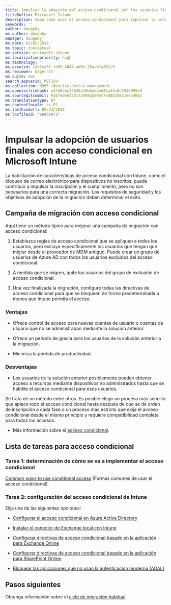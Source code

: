 ```yaml
---
title: Impulsar la adopción del acceso condicional por los usuarios finales
titleSuffix: Microsoft Intune
description: Sepa cómo usar el acceso condicional para impulsar la inscripción de Microsoft Intune.
keywords: ''
author: dougeby
ms.author: dougeby
manager: dougeby
ms.date: 01/02/2018
ms.topic: conceptual
ms.service: microsoft-intune
ms.localizationpriority: high
ms.technology: ''
ms.assetid: c2d7ce3f-fe97-4044-ad9e-25ac8fa301c9
ms.reviewer: dagerrit
ms.suite: ems
search.appverid: MET150
ms.collection: M365-identity-device-management
ms.openlocfilehash: a37d6dac24049a10b5abaed41a44c0c391b095e6
ms.sourcegitcommit: 916fed64f3d173498a2905c7ed8d2d6416e34061
ms.translationtype: HT
ms.contentlocale: es-ES
ms.lasthandoff: 05/23/2019
ms.locfileid: "66050473"
---
```

# <a name="drive-end-user-adoption-with-conditional-access-in-microsoft-intune"></a>Impulsar la adopción de usuarios finales con acceso condicional en Microsoft Intune

La habilitación de características de acceso condicional con Intune, como el bloqueo de correo electrónico para dispositivos no inscritos, puede contribuir a impulsar la inscripción y el cumplimiento, pero no son necesarios para una correcta migración. Los requisitos de seguridad y los objetivos de adopción de la migración deben determinar el éxito.

## <a name="migration-campaign-with-conditional-access"></a>Campaña de migración con acceso condicional

Aquí tiene un método típico para mejorar una campaña de migración con acceso condicional:

1.  Establezca reglas de acceso condicional que se apliquen a todos los usuarios, pero excluya específicamente los usuarios que tengan que migrar desde el proveedor de MDM antiguo. Puede crear un grupo de usuarios de Azure AD con todos los usuarios excluidos del acceso condicional.

2.  A medida que se migren, quite los usuarios del grupo de exclusión de acceso condicional.

3.  Una vez finalizada la migración, configure todas las directivas de acceso condicional para que se bloqueen de forma predeterminada a menos que Intune permita el acceso.

### <a name="advantages"></a>Ventajas

-   Ofrece control de acceso para nuevas cuentas de usuario o cuentas de usuario que no se administraban mediante la solución anterior.

-   Ofrece un período de gracia para los usuarios de la solución anterior a la migración.

-   Minimiza la pérdida de productividad.

### <a name="disadvantages"></a>Desventajas

-   Los usuarios de la solución anterior posiblemente puedan obtener acceso a recursos mediante dispositivos no administrados hasta que se habilite el acceso condicional para esos usuarios.


Se trata de un método entre otros. Es posible elegir un proceso más sencillo que aplace todo el acceso condicional hasta después de que se dé orden de inscripción a cada fase o un proceso más estricto que exija el acceso condicional desde el mismo principio y requiera compatibilidad completa para todos los accesos.

-   Más información sobre el [acceso condicional](conditional-access.md).

## <a name="task-list-for-conditional-access"></a>Lista de tareas para acceso condicional

### <a name="task-1-decide-how-you-are-going-to-implement-conditional-access"></a>Tarea 1: determinación de cómo se va a implementar el acceso condicional

[Common ways to use conditional access](conditional-access-intune-common-ways-use.md) (Formas comunes de usar el acceso condicional).

### <a name="task-2-set-up-intune-conditional-access"></a>Tarea 2: configuración del acceso condicional de Intune

Elija una de las siguientes opciones:

-   [Configurar el acceso condicional en Azure Active Directory](https://docs.microsoft.com/azure/active-directory/active-directory-conditional-access-azure-portal)

-   [Instalar el conector de Exchange local con Intune](exchange-connector-install.md)

-   [Configurar directivas de acceso condicional basado en la aplicación para Exchange Online](app-based-conditional-access-intune-create.md)

-   [Configurar directivas de acceso condicional basado en la aplicación para SharePoint Online](app-based-conditional-access-intune-create.md)

-   [Bloquear las aplicaciones que no usan la autenticación moderna (ADAL)](app-modern-authentication-block.md)

## <a name="next-steps"></a>Pasos siguientes

Obtenga información sobre el [ciclo de migración habitual](migration-guide-cycle.md).

